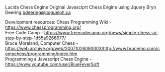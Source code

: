 Lucida Chess Engine
Original Javasciprt Chess Engine using Jquery
Bryn Deering
bdeering@uoguelph.ca

Development resources:
Chess Programming Wiki - https://www.chessprogramming.org/  
Free Code Camp - https://www.freecodecamp.org/news/simple-chess-ai-step-by-step-1d55a9266977/  
Bruce Moreland, Computer Chess - https://web.archive.org/web/20071026090003/http://www.brucemo.com/compchess/programming/index.htm  
Programming a Javascript Chess Engine - https://www.youtube.com/user/BlueFeverSoft  

